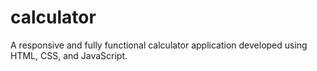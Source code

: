 # calculator
A responsive and fully functional calculator application developed using HTML, CSS, and JavaScript.
